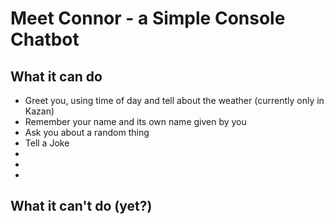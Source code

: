 <h1>Meet Connor - a Simple Console Chatbot</h1>
<h2>What it can do</h2>
<ul>
  <li list-style='square'>Greet you, using time of day and tell about the weather (currently only in Kazan)</li>
  <li>Remember your name and its own name given by you</li>
  <li>Ask you about a random thing</li>
  <li>Tell a Joke</li>
  <li></li>
  <li></li>
  <li></li>
</ul>
  
<h2>What it can't do (yet?)</h2>
